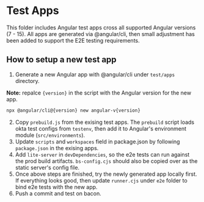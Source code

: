 # Test Apps

This folder includes Angular test apps cross all supported Angular versions (7 - 15). All apps are generated via @angular/cli, then small adjustment has been added to support the E2E testing requirements.

## How to setup a new test app

1. Generate a new Angular app with @angular/cli under `test/apps` directory.

**Note:** repalce `{version}` in the script with the Angular version for the new app.

```bash
npx @angular/cli@{version} new angular-v{version}
```
2. Copy `prebuild.js` from the exising test apps. The `prebuild` script loads okta test configs from `testenv`, then add it to Angular's environment module (`src/environments`).
3. Update `scripts` and `workspaces` field in package.json by following `package.json` in the exising apps.
4. Add `lite-server` in `devDependencies`, so the e2e tests can run against the prod build artifacts. `bs-config.cjs` should also be copied over as the static server's config file.
5. Once above steps are finished, try the newly generated app locally first. If everything looks good, then update `runner.cjs` under `e2e` folder to bind e2e tests with the new app.
6. Push a commit and test on bacon.
